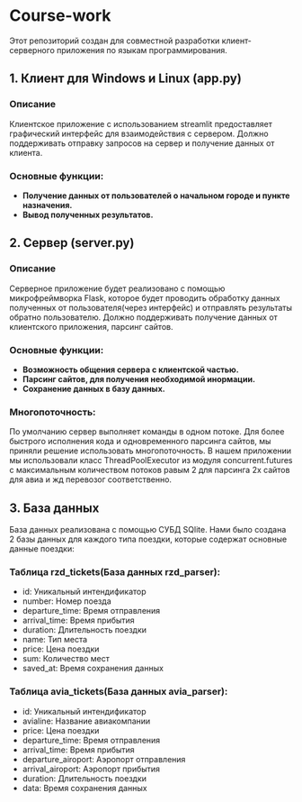 # Course-work
Этот репозиторий создан для совместной разработки клиент-серверного приложения по языкам программирования.
## 1. **Клиент для Windows и Linux (app.py)**
### **Описание**
Клиентское приложение  с использованием streamlit предоставляет графический интерфейс для взаимодействия с сервером. Должно поддерживать отправку запросов на сервер и получение данных от клиента. 
### Основные функции:
 - **Получение данных от пользователей о начальном городе и пункте назначения.** 
 - **Вывод полученных результатов.** 
## 2. **Сервер (server.py)**
### **Описание**
Серверное приложение  будет реализовано с помощью микрофреймворка Flask, которое будет проводить обработку данных полученных от пользователя(через интерфейс) и отправлять результаты обратно пользователю. Должно поддерживать получение данных от клиентского приложения, парсинг сайтов. 
### Основные функции:
 - **Возможность общения сервера с клиентской частью.** 
 - **Парсинг сайтов, для получения необходимой инормации.** 
 - **Сохранение данных в базу данных.**
### Многопоточность:
По умолчанию сервер выполняет команды в одном потоке. Для более быстрого исполнения кода и одновременного парсинга сайтов, мы приняли решение использовать многопоточность. В нашем приложении мы использовали класс ThreadPoolExecutor из модуля concurrent.futures с максимальным количеством потоков равым 2 для парсинга 2х сайтов для авиа и жд перевозог соответственно. 
## 3. **База данных**
База данных реализована с помощью СУБД SQlite. Нами было создана 2 базы данных для каждого типа поездки, которые содержат основные данные поездки:
### Таблица rzd_tickets(База данных rzd_parser):
 - id: Уникальный интендификатор
 - number: Номер поезда
 - departure_time: Время отправления
 - arrival_time: Время прибытия
 - duration: Длительность поездки
 - name: Тип места
 - price: Цена поездки
 - sum: Количество мест
 - saved_at: Время сохранения данных
### Таблица avia_tickets(База данных avia_parser):
 - id: Уникальный интендификатор
 - avialine: Название авиакомпании
 - price: Цена поездки
 - departure_time: Время отправления
 - arrival_time: Время прибытия
 - departure_airoport: Аэропорт отправления
 - arrival_airoport: Аэропорт прибытия
 - duration: Длительность поездки
 - data: Время сохранения данных

